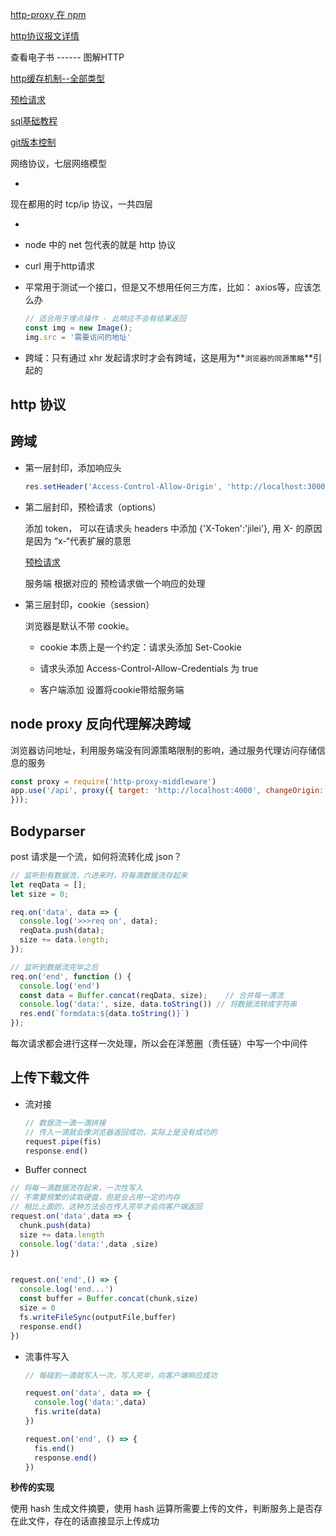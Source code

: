 



[http-proxy 在 npm](https://www.npmjs.com/package/http-proxy)



[http协议报文详情](https://www.processon.com/view/link/5ec52841e0b34d5f261e14e0)

查看电子书 ------ 图解HTTP

[http缓存机制--全部类型](https://juejin.im/post/6844904116972421128)

[预检请求](https://juejin.im/post/6844903765548466183)



[sql基础教程](https://www.josephxia.com/document/database/)



[git版本控制](https://juejin.im/post/6844904199189184525)





网络协议，七层网络模型

+ 



现在都用的时 tcp/ip 协议，一共四层

+ 



+ node 中的 net 包代表的就是 http 协议

+ curl 用于http请求

+ 平常用于测试一个接口，但是又不想用任何三方库，比如： axios等，应该怎么办

  ```js
  // 适合用于埋点操作 - 此响应不会有结果返回
  const img = new Image();
  img.src = '需要访问的地址'
  ```

+ 跨域：只有通过 xhr 发起请求时才会有跨域，这是用为**`浏览器的同源策略`**引起的



## http 协议



 

## 跨域

+ 第一层封印，添加响应头

  ```js
  res.setHeader('Access-Control-Allow-Origin', 'http://localhost:3000')
  ```

+ 第二层封印，预检请求（options）

  添加 token， 可以在请求头 headers 中添加 {'X-Token':'jilei'}, 用 X-  的原因是因为  “x-“代表扩展的意思

  [预检请求](https://juejin.im/post/6844903765548466183)

  服务端 根据对应的 预检请求做一个响应的处理

+ 第三层封印，cookie（session）

  浏览器是默认不带 cookie。

  + cookie 本质上是一个约定：请求头添加  Set-Cookie

  + 请求头添加 Access-Control-Allow-Credentials 为 true
  + 客户端添加 设置将cookie带给服务端



## node proxy 反向代理解决跨域

浏览器访问地址，利用服务端没有同源策略限制的影响，通过服务代理访问存储信息的服务

```js
const proxy = require('http-proxy-middleware')
app.use('/api', proxy({ target: 'http://localhost:4000', changeOrigin: false
}));
```



## Bodyparser

post 请求是一个流，如何将流转化成 json？

```js
// 监听到有数据流，六进来时，将每滴数据流存起来
let reqData = [];
let size = 0;

req.on('data', data => {
  console.log('>>>req on', data);
  reqData.push(data);
  size += data.length;
});


```

```js
// 监听到数据流完毕之后
req.on('end', function () {
  console.log('end')
  const data = Buffer.concat(reqData, size);	// 合并每一滴流
  console.log('data:', size, data.toString()) // 将数据流转成字符串
  res.end(`formdata:${data.toString()}`)
});

```

每次请求都会进行这样一次处理，所以会在洋葱圈（责任链）中写一个中间件





## 上传下载文件

+ 流对接

  ```js
  // 数据流一滴一滴拼接
  // 传入一滴就会像浏览器返回成功，实际上是没有成功的
  request.pipe(fis)
  response.end()
  ```

+  Buffer connect

  ```js
  // 将每一滴数据流存起来，一次性写入
  // 不需要频繁的读取硬盘，但是会占用一定的内存
  // 相比上面的，这种方法会在传入完毕才会向客户端返回
  request.on('data',data => {
    chunk.push(data)
    size += data.length
    console.log('data:',data ,size)
  })
  
  
  request.on('end',() => {
    console.log('end...')
    const buffer = Buffer.concat(chunk,size)
    size = 0
    fs.writeFileSync(outputFile,buffer)
    response.end()
  })
  
  ```

+ 流事件写入

  ```js
  // 每碰到一滴就写入一次，写入完毕，向客户端响应成功
  
  request.on('data', data => {
    console.log('data:',data)
    fis.write(data)
  })
  
  request.on('end', () => {
    fis.end()
    response.end()
  })
  
  ```

  

**秒传的实现**

使用 hash 生成文件摘要，使用 hash 运算所需要上传的文件，判断服务上是否存在此文件，存在的话直接显示上传成功



